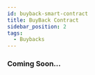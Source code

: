 ```yaml
---
id: buyback-smart-contract
title: BuyBack Contract
sidebar_position: 2
tags:
  - Buybacks
---
```


### Coming Soon...
